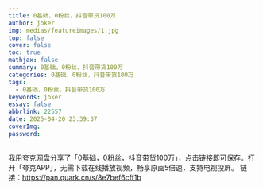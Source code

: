```yaml
---
title: 0基础，0粉丝，抖音带货100万
author: joker
img: medias/featureimages/1.jpg
top: false
cover: false
toc: true
mathjax: false
summary: 0基础，0粉丝，抖音带货100万
categories: 0基础，0粉丝，抖音带货100万
tags:
  - 0基础，0粉丝，抖音带货100万
keywords: joker
essay: false
abbrlink: 22557
date: 2025-04-20 23:39:37
coverImg:
password:
---
```


我用夸克网盘分享了「0基础，0粉丝，抖音带货100万」，点击链接即可保存。打开「夸克APP」，无需下载在线播放视频，畅享原画5倍速，支持电视投屏。
链接：https://pan.quark.cn/s/8e7bef6cff1b
